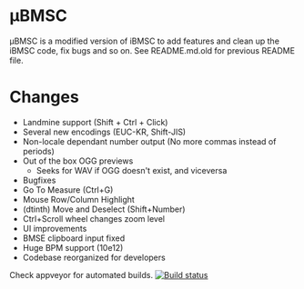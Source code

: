 µBMSC
=====
µBMSC is a modified version of iBMSC to add features and clean up the iBMSC code, fix bugs and so on.
See README.md.old for previous README file.

Changes
=====
* Landmine support (Shift + Ctrl + Click)
* Several new encodings (EUC-KR, Shift-JIS)
* Non-locale dependant number output (No more commas instead of periods)
* Out of the box OGG previews
  * Seeks for WAV if OGG doesn't exist, and viceversa
* Bugfixes
* Go To Measure (Ctrl+G)
* Mouse Row/Column Highlight
* (dtinth) Move and Deselect (Shift+Number)
* Ctrl+Scroll wheel changes zoom level
* UI improvements
* BMSE clipboard input fixed
* Huge BPM support (10e12)
* Codebase reorganized for developers

Check appveyor for automated builds.
[![Build status](https://ci.appveyor.com/api/projects/status/m7iygj9sje2yqf43?svg=true)](https://ci.appveyor.com/project/zardoru/ibmsc)
